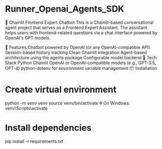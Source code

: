 # Runner_Openai_Agents_SDK
💬 Chainlit Frontend Expert Chatbot
This is a Chainlit-based conversational agent project that serves as a Frontend Expert Assistant. The assistant helps users with frontend-related questions via a chat interface powered by OpenAI's GPT models.

🚀 Features
Chatbot powered by OpenAI (or any OpenAI-compatible API)
Session-based history tracking
Clean Chainlit integration
Agent-based architecture using the agents package
Configurable model backend
🧰 Tech Stack
Python
Chainlit
OpenAI or OpenAI-compatible models (e.g., GPT-3.5, GPT-4)
python-dotenv for environment variable management
📦 Installation
# Create virtual environment
python -m venv venv
source venv/bin/activate  # On Windows: venv\Scripts\activate

# Install dependencies
pip install -r requirements.txt
